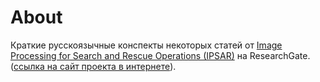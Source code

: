 # About

Краткие русскоязычные конспекты некоторых статей от <a href="https://www.researchgate.net/project/IPSAR-Image-Processing-for-Search-and-Rescue-Operations">Image Processing for Search and Rescue Operations (IPSAR)</a> на ResearchGate. (<a href="http://ipsar.fesb.unist.hr/index.html">ссылка на сайт проекта в интернете</a>).
